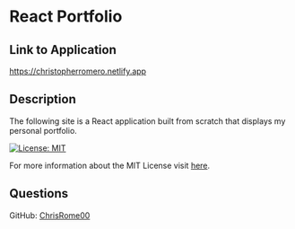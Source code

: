 # React Portfolio

## Link to Application
https://christopherromero.netlify.app

## Description

The following site is a React application built from scratch that displays my personal portfolio.

[![License: MIT](https://img.shields.io/badge/License-MIT-yellow.svg)](https://opensource.org/licenses/MIT)

For more information about the MIT License visit [here](https://opensource.org/licenses/MIT).

## Questions

GitHub: [ChrisRome00](https://github.com/ChrisRome00)
